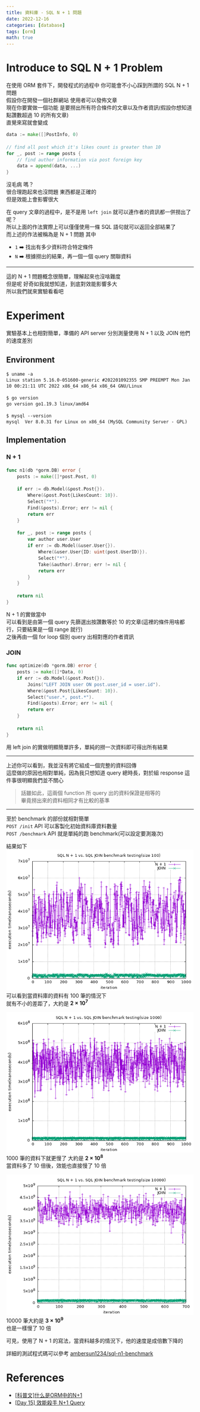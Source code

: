 ```yaml
---
title: 資料庫 - SQL N + 1 問題
date: 2022-12-16
categories: [database]
tags: [orm]
math: true
---
```


# Introduce to SQL N + 1 Problem
在使用 ORM 套件下，開發程式的過程中 你可能會不小心踩到所謂的 SQL N + 1 問題\
假設你在開發一個社群網站 使用者可以發佈文章\
現在你要實做一個功能 是要撈出所有符合條件的文章以及作者資訊(假設你想知道點讚數超過 10 的所有文章)\
直覺來寫就會變成
```go
data := make([]PostInfo, 0)

// find all post which it's likes count is greater than 10
for _, post := range posts {
    // find author information via post foreign key
    data = append(data, ...)
}
```

沒毛病 嗎？\
很合理跑起來也沒問題 東西都是正確的\
但是效能上會影響很大

在 query 文章的過程中，是不是用 `left join` 就可以連作者的資訊都一併撈出了呢？\
所以上面的作法實際上可以僅僅使用一條 SQL 語句就可以返回全部結果了\
而上述的作法被稱為是 N + 1 問題 其中
+ `1` :arrow_right: 找出有多少資料符合特定條件
+ `N` :arrow_right: 根據撈出的結果，再一個一個 query 關聯資料

<hr>

這的 N + 1 問題概念很簡單，理解起來也沒啥難度\
但是呢 好奇如我就想知道，到底對效能影響多大\
所以我們就來實驗看看吧

# Experiment
實驗基本上也相對簡單，準備的 API server 分別測量使用 N + 1 以及 JOIN 他們的速度差別

## Environment
```shell
$ uname -a
Linux station 5.16.0-051600-generic #202201092355 SMP PREEMPT Mon Jan 10 00:21:11 UTC 2022 x86_64 x86_64 x86_64 GNU/Linux

$ go version
go version go1.19.3 linux/amd64

$ mysql --version
mysql  Ver 8.0.31 for Linux on x86_64 (MySQL Community Server - GPL)
```

## Implementation
### N + 1
```go
func n1(db *gorm.DB) error {
    posts := make([]*post.Post, 0)

    if err := db.Model(&post.Post{}).
        Where(&post.Post{LikesCount: 10}).
        Select("*").
        Find(&posts).Error; err != nil {
        return err
    }

    for _, post := range posts {
        var author user.User
        if err := db.Model(&user.User{}).
            Where(&user.User{ID: uint(post.UserID)}).
            Select("*").
            Take(&author).Error; err != nil {
            return err
        }
    }

    return nil
}
```
N + 1 的實做當中\
可以看到是由第一個 query 先篩選出按讚數等於 10 的文章(這裡的條件用啥都行，只要結果是一個 range 就行)\
之後再由一個 for loop 個別 query 出相對應的作者資訊

### JOIN
```go
func optimize(db *gorm.DB) error {
    posts := make([]*Data, 0)
    if err := db.Model(&post.Post{}).
        Joins("LEFT JOIN user ON post.user_id = user.id").
        Where(&post.Post{LikesCount: 10}).
        Select("user.*, post.*").
        Find(&posts).Error; err != nil {
        return err
    }

    return nil
}
```
用 left join 的實做明顯簡單許多，單純的撈一次資料即可得出所有結果

<hr>

上述你可以看到，我並沒有將它組成一個完整的資料回傳\
這麼做的原因也相對單純，因為我只想知道 query 總時長，對於組 response 這件事很明顯我們並不關心

> 話雖如此，這兩個 function 所 query 出的資料保證是相等的\
> 畢竟撈出來的資料相同才有比較的基準

<hr>

至於 benchmark 的部份就相對簡單\
`POST /init` API 可以客製化初始資料庫資料數量\
`POST /benchmark` API 就是單純的跑 benchmark(可以設定要測幾次)

結果如下\
![](https://github.com/ambersun1234/sql-n1-benchmark/raw/master/100_benchmark.png)\
可以看到當資料庫的資料有 100 筆的情況下\
就有不小的差距了，大約是 **$2 \times 10^7$**

![](https://github.com/ambersun1234/sql-n1-benchmark/raw/master/1000_benchmark.png)\
1000 筆的資料下就更慢了 大約是 **$2 \times 10^8$**\
當資料多了 10 倍後，效能也直接慢了 10 倍

![](https://github.com/ambersun1234/sql-n1-benchmark/raw/master/10000_benchmark.png)\
10000 筆大約是 **$3 \times 10^9$**\
也是一樣慢了 10 倍

可見，使用了 N + 1 的寫法，當資料越多的情況下，他的速度是成倍數下降的

詳細的測試程式碼可以參考 [ambersun1234/sql-n1-benchmark](https://github.com/ambersun1234/sql-n1-benchmark)

# References
+ [[科普文]什么是ORM中的N+1](https://zhuanlan.zhihu.com/p/27323883)
+ [[Day 15] 效能殺手 N+1 Query](https://ithelp.ithome.com.tw/articles/10223194)
